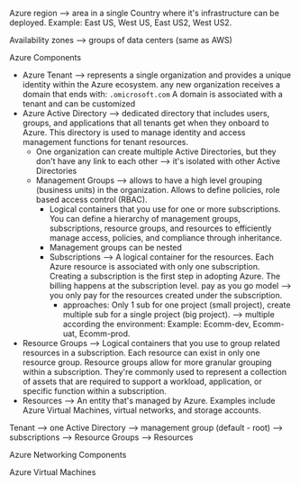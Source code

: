 Azure region --> area in a single Country where it's infrastructure can be deployed. Example: East US, West US, East US2, West US2.

Availability zones --> groups of data centers (same as AWS)

Azure Components
- Azure Tenant --> represents a single organization and provides a unique identity within the Azure ecosystem. any new organization receives a domain that ends with: `.omicrosoft.com` A domain is associated with a tenant and can be customized
- Azure Active Directory --> dedicated directory that includes users, groups, and applications that all tenants get when they onboard to Azure. This directory is used to manage identity and access management functions for tenant resources.
	- One organization can create multiple Active Directories, but they don't have any link to each other --> it's isolated with other Active Directories
	- Management Groups --> allows to have a high level grouping (business units) in the organization. Allows to define policies, role based access control (RBAC).
		- Logical containers that you use for one or more subscriptions. You can define a hierarchy of management groups, subscriptions, resource groups, and resources to efficiently manage access, policies, and compliance through inheritance.
		- Management groups can be nested
		- Subscriptions --> A logical container for the resources. Each Azure resource is associated with only one subscription. Creating a subscription is the first step in adopting Azure. The billing happens at the subscription level. pay as you go model --> you only pay for the resources created under the subscription.
			- approaches: Only 1 sub for one project (small project), create multiple sub for a single project (big project). --> multiple according the environment: Example: Ecomm-dev, Ecomm-uat, Ecomm-prod.
- Resource Groups --> Logical containers that you use to group related resources in a subscription. Each resource can exist in only one resource group. Resource groups allow for more granular grouping within a subscription. They're commonly used to represent a collection of assets that are required to support a workload, application, or specific function within a subscription.
- Resources --> An entity that's managed by Azure. Examples include Azure Virtual Machines, virtual networks, and storage accounts.

Tenant --> one Active Directory --> management group (default - root) --> subscriptions --> Resource Groups --> Resources 

Azure Networking Components

Azure Virtual Machines
